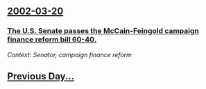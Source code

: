 ## [2002-03-20](/news/2002/03/20/index.md)

### [The U.S. Senate passes the McCain-Feingold campaign finance reform bill 60-40.](/news/2002/03/20/the-u-s-senate-passes-the-mccain-feingold-campaign-finance-reform-bill-60a40.md)
_Context: Senator, campaign finance reform_

## [Previous Day...](/news/2002/03/19/index.md)

